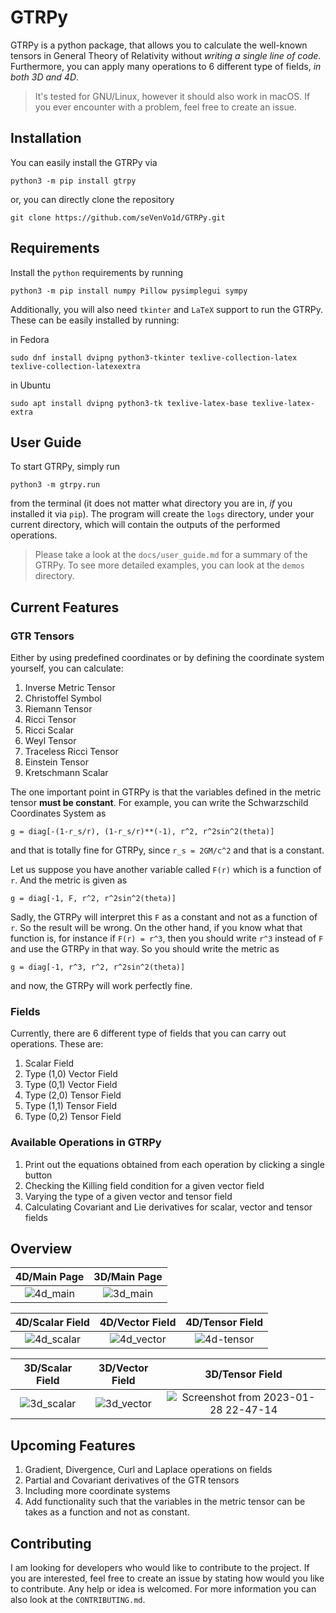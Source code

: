 # GTRPy

GTRPy is a python package, that allows you to calculate the well-known tensors in General Theory of Relativity without *writing a single line of code*. Furthermore, you can apply many operations to 6 different type of fields, *in both 3D and 4D*.

> It's tested for GNU/Linux, however it should also work in macOS. If you ever encounter with a problem, feel free to create an issue.

## Installation

You can easily install the GTRPy via

    python3 -m pip install gtrpy

or, you can directly clone the repository

    git clone https://github.com/seVenVo1d/GTRPy.git

## Requirements

Install the `python` requirements by running

    python3 -m pip install numpy Pillow pysimplegui sympy

Additionally, you will also need `tkinter` and `LaTeX` support to run the GTRPy. These can be easily installed by running:

in Fedora

    sudo dnf install dvipng python3-tkinter texlive-collection-latex texlive-collection-latexextra

in Ubuntu

    sudo apt install dvipng python3-tk texlive-latex-base texlive-latex-extra

## User Guide

To start GTRPy, simply run

    python3 -m gtrpy.run

from the terminal (it does not matter what directory you are in, *if* you installed it via `pip`). The program will create the `logs` directory, under your current directory, which will contain the outputs of the performed operations.

> Please take a look at the `docs/user_guide.md` for a summary of the GTRPy. To see more detailed examples, you can look at the `demos` directory.

## Current Features

### GTR Tensors

Either by using predefined coordinates or by defining the coordinate system yourself, you can calculate:

1. Inverse Metric Tensor
2. Christoffel Symbol
3. Riemann Tensor
4. Ricci Tensor
5. Ricci Scalar
6. Weyl Tensor
7. Traceless Ricci Tensor
8. Einstein Tensor
9. Kretschmann Scalar

The one important point in GTRPy is that the variables defined in the metric tensor **must be constant**. For example, you can write the Schwarzschild Coordinates System as

    g = diag[-(1-r_s/r), (1-r_s/r)**(-1), r^2, r^2sin^2(theta)]

and that is totally fine for GTRPy, since `r_s = 2GM/c^2` and that is a constant.

Let us suppose you have another variable called `F(r)` which is a function of `r`. And the metric is given as

    g = diag[-1, F, r^2, r^2sin^2(theta)]

Sadly, the GTRPy will interpret this `F` as a constant and not as a function of `r`. So the result will be wrong. On the other hand, if you know what that function is, for instance if `F(r) = r^3`, then you should write `r^3` instead of `F` and use the GTRPy in that way. So you should write the metric as

    g = diag[-1, r^3, r^2, r^2sin^2(theta)]

and now, the GTRPy will work perfectly fine.

### Fields

Currently, there are 6 different type of fields that you can carry out operations. These are:

1. Scalar Field
2. Type (1,0) Vector Field
3. Type (0,1) Vector Field
4. Type (2,0) Tensor Field
5. Type (1,1) Tensor Field
6. Type (0,2) Tensor Field

### Available Operations in GTRPy

1. Print out the equations obtained from each operation by clicking a single button
2. Checking the Killing field condition for a given vector field
3. Varying the type of a given vector and tensor field
4. Calculating Covariant and Lie derivatives for scalar, vector and tensor fields

## Overview

4D/Main Page          |  3D/Main Page
:-------------------------:|:-------------------------:
![4d_main](https://user-images.githubusercontent.com/45866787/213305163-b6470289-e167-4ffd-ab18-d592ae19011e.png) | ![3d_main](https://user-images.githubusercontent.com/45866787/213305193-9efe501f-0347-4166-a487-2cbdee3fe24c.png)

4D/Scalar Field        |  4D/Vector Field       | 4D/Tensor Field
:-------------------------:|:-------------------------:|:-------------------------:
![4d_scalar](https://user-images.githubusercontent.com/45866787/212769650-d55d3001-db4e-4c79-ada5-cfcc1d40efb3.png) | ![4d_vector](https://user-images.githubusercontent.com/45866787/212769667-082904c3-6e77-48ab-b787-8dda0aa7e0a8.png) | ![4d-tensor](https://user-images.githubusercontent.com/45866787/215287844-45bb7c97-3369-43b8-a4de-96e712216acb.png)

3D/Scalar Field        |  3D/Vector Field       | 3D/Tensor Field
:-------------------------:|:-------------------------:|:-------------------------:
![3d_scalar](https://user-images.githubusercontent.com/45866787/212769736-171c0a1f-63a2-44f4-96ab-b86bf6eeef8f.png) |![3d_vector](https://user-images.githubusercontent.com/45866787/212769750-de725b69-0a9f-460f-b451-5e03ecd758c5.png) | ![Screenshot from 2023-01-28 22-47-14](https://user-images.githubusercontent.com/45866787/215287851-73694819-fb9e-4d14-88c8-36718a5e1f1d.png)

## Upcoming Features

1. Gradient, Divergence, Curl and Laplace operations on fields
2. Partial and Covariant derivatives of the GTR tensors
3. Including more coordinate systems
4. Add functionality such that the variables in the metric tensor can be takes as a function and not as constant.

## Contributing

I am looking for developers who would like to contribute to the project. If you are interested, feel free to create an issue by stating how would you like to contribute. Any help or idea is welcomed. For more information you can also look at the `CONTRIBUTING.md`.
